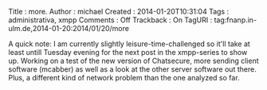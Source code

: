 Title     : more.
Author    : michael
Created   : 2014-01-20T10:31:04
Tags      : administrativa, xmpp
Comments  : Off
Trackback : On
TagURI    : tag:fnanp.in-ulm.de,2014-01-20:2014/01/20/more

A quick note: I am currently slightly leisure-time-challenged so it'll
take at least untill Tuesday evening for the next post in the xmpp-series
to show up. Working on a test of the new version of Chatsecure, more
sending client software (mcabber) as well as a look at the other server
software out there. Plus, a different kind of network problem than the one
analyzed so far.
